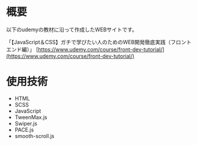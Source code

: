 # 概要
以下のudemyの教材に沿って作成したWEBサイトです。

「【JavaScript＆CSS】ガチで学びたい人のためのWEB開発徹底実践（フロントエンド編）」
  [https://www.udemy.com/course/front-dev-tutorial/](https://www.udemy.com/course/front-dev-tutorial/)
  
# 使用技術

- HTML
- SCSS
- JavaScript
- TweenMax.js
- Swiper.js
- PACE.js
- smooth-scroll.js
